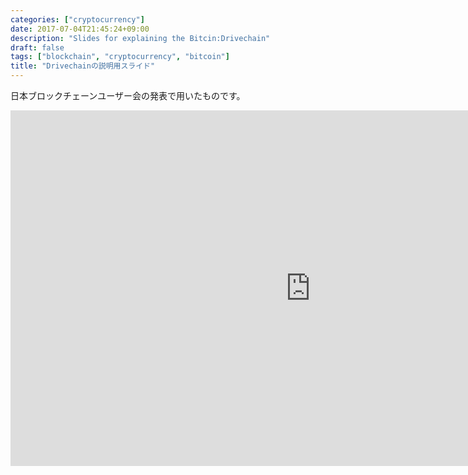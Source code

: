 ```yaml
---
categories: ["cryptocurrency"]
date: 2017-07-04T21:45:24+09:00
description: "Slides for explaining the Bitcin:Drivechain"
draft: false
tags: ["blockchain", "cryptocurrency", "bitcoin"]
title: "Drivechainの説明用スライド"
---
```




日本ブロックチェーンユーザー会の発表で用いたものです。

<iframe src="https://docs.google.com/presentation/d/1a7zhcdlPBaQvu0pKOlcAEOCRsJVVxJxRTEn0d5lJhLo/embed?start=true&loop=false&delayms=15000" frameborder="0" width="960" height="569" allowfullscreen="true" mozallowfullscreen="true" webkitallowfullscreen="true"></iframe>
